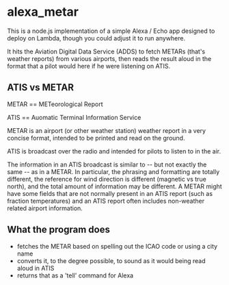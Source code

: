 # alexa_metar

This is a node.js implementation of a simple Alexa / Echo app designed to deploy on Lambda,
though you could adjust it to run anywhere.

It hits the Aviation Digital Data Service (ADDS) to fetch METARs (that's weather reports)
from various airports, then reads the result aloud in the format that a pilot would here
if he were listening on ATIS. 

## ATIS vs METAR

METAR == METeorological Report

ATIS  == Auomatic Terminal Information Service

METAR is an airport (or other weather station) weather report in a very concise format,
intended to be printed and read on the ground.

ATIS is broadcast over the radio and intended for pilots to listen to in the air.

The information in an ATIS broadcast is similar to -- but not exactly the same -- as 
in a METAR. In particular, the phrasing and formatting are totally different, the 
reference for wind direction is different (magnetic vs true north), and the total
amount of information may be different. A METAR might have some fields that are not
normally present in an ATIS report (such as fraction temperatures) and an ATIS report
often includes non-weather related airport information.

## What the program does

- fetches the METAR based on spelling out the ICAO code or using a city 
  name
- converts it, to the degree possible, to sound as it would being read 
  aloud in ATIS
- returns that as a 'tell' command for Alexa


